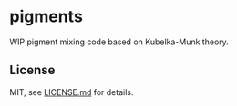 # pigments

WIP pigment mixing code based on Kubelka-Munk theory.

## License

MIT, see [LICENSE.md](http://github.com/mattdesl/pigments/blob/master/LICENSE.md) for details.
